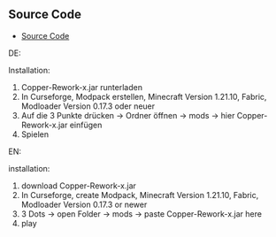 ## Source Code
- [Source Code](https://github.com/AtlanticMGH/Copper-Rework-Sourcecode)

DE: 

Installation:
  1. Copper-Rework-x.jar runterladen
  2. In Curseforge, Modpack erstellen, Minecraft Version 1.21.10, Fabric, Modloader Version 0.17.3 oder neuer
  3. Auf die 3 Punkte drücken -> Ordner öffnen -> mods -> hier Copper-Rework-x.jar einfügen
  4. Spielen

EN:

installation:
  1. download Copper-Rework-x.jar
  2. In Curseforge, create Modpack, Minecraft Version 1.21.10, Fabric, Modloader Version 0.17.3 or newer
  3. 3 Dots -> open Folder -> mods -> paste Copper-Rework-x.jar here
  4. play
